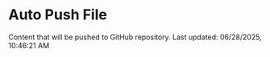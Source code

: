# Auto Push File

Content that will be pushed to GitHub repository.
Last updated: 06/28/2025, 10:46:21 AM